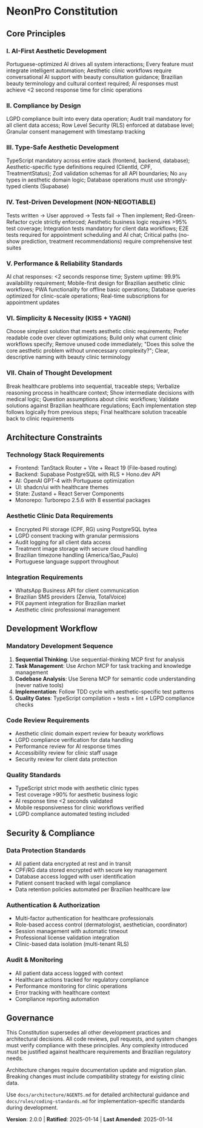 # NeonPro Constitution

<!-- AI-First Advanced Aesthetic Platform for Brazilian Beauty Clinics -->

## Core Principles

### I. AI-First Aesthetic Development

Portuguese-optimized AI drives all system interactions; Every feature must integrate intelligent automation; Aesthetic clinic workflows require conversational AI support with beauty consultation guidance; Brazilian beauty terminology and cultural context required; AI responses must achieve <2 second response time for clinic operations

### II. Compliance by Design

LGPD compliance built into every data operation; Audit trail mandatory for all client data access; Row Level Security (RLS) enforced at database level; Granular consent management with timestamp tracking

### III. Type-Safe Aesthetic Development

TypeScript mandatory across entire stack (frontend, backend, database); Aesthetic-specific type definitions required (ClientId, CPF, TreatmentStatus); Zod validation schemas for all API boundaries; No `any` types in aesthetic domain logic; Database operations must use strongly-typed clients (Supabase)

### IV. Test-Driven Development (NON-NEGOTIABLE)

Tests written → User approved → Tests fail → Then implement; Red-Green-Refactor cycle strictly enforced; Aesthetic business logic requires >95% test coverage; Integration tests mandatory for client data workflows; E2E tests required for appointment scheduling and AI chat; Critical paths (no-show prediction, treatment recommendations) require comprehensive test suites

### V. Performance & Reliability Standards

AI chat responses: <2 seconds response time; System uptime: 99.9% availability requirement; Mobile-first design for Brazilian aesthetic clinic workflows; PWA functionality for offline basic operations; Database queries optimized for clinic-scale operations; Real-time subscriptions for appointment updates

### VI. Simplicity & Necessity (KISS + YAGNI)

Choose simplest solution that meets aesthetic clinic requirements; Prefer readable code over clever optimizations; Build only what current clinic workflows specify; Remove unused code immediately; "Does this solve the core aesthetic problem without unnecessary complexity?"; Clear, descriptive naming with beauty clinic terminology

### VII. Chain of Thought Development

Break healthcare problems into sequential, traceable steps; Verbalize reasoning process in healthcare context; Show intermediate decisions with medical logic; Question assumptions about clinic workflows; Validate solutions against Brazilian healthcare regulations; Each implementation step follows logically from previous steps; Final healthcare solution traceable back to clinic requirements

## Architecture Constraints

### Technology Stack Requirements

- Frontend: TanStack Router + Vite + React 19 (File-based routing)
- Backend: Supabase PostgreSQL with RLS + Hono.dev API
- AI: OpenAI GPT-4 with Portuguese optimization
- UI: shadcn/ui with healthcare themes
- State: Zustand + React Server Components
- Monorepo: Turborepo 2.5.6 with 8 essential packages

### Aesthetic Clinic Data Requirements

- Encrypted PII storage (CPF, RG) using PostgreSQL bytea
- LGPD consent tracking with granular permissions
- Audit logging for all client data access
- Treatment image storage with secure cloud handling
- Brazilian timezone handling (America/Sao_Paulo)
- Portuguese language support throughout

### Integration Requirements

- WhatsApp Business API for client communication
- Brazilian SMS providers (Zenvia, TotalVoice)
- PIX payment integration for Brazilian market
- Aesthetic clinic professional management

## Development Workflow

### Mandatory Development Sequence

1. **Sequential Thinking**: Use sequential-thinking MCP first for analysis
2. **Task Management**: Use Archon MCP for task tracking and knowledge management
3. **Codebase Analysis**: Use Serena MCP for semantic code understanding (never native tools)
4. **Implementation**: Follow TDD cycle with aesthetic-specific test patterns
5. **Quality Gates**: TypeScript compilation + tests + lint + LGPD compliance checks

### Code Review Requirements

- Aesthetic clinic domain expert review for beauty workflows
- LGPD compliance verification for data handling
- Performance review for AI response times
- Accessibility review for clinic staff usage
- Security review for client data protection

### Quality Standards

- TypeScript strict mode with aesthetic clinic types
- Test coverage >90% for aesthetic business logic
- AI response time <2 seconds validated
- Mobile responsiveness for clinic workflows verified
- LGPD compliance automated testing included

## Security & Compliance

### Data Protection Standards

- All patient data encrypted at rest and in transit
- CPF/RG data stored encrypted with secure key management
- Database access logged with user identification
- Patient consent tracked with legal compliance
- Data retention policies automated per Brazilian healthcare law

### Authentication & Authorization

- Multi-factor authentication for healthcare professionals
- Role-based access control (dermatologist, aesthetician, coordinator)
- Session management with automatic timeout
- Professional license validation integration
- Clinic-based data isolation (multi-tenant RLS)

### Audit & Monitoring

- All patient data access logged with context
- Healthcare actions tracked for regulatory compliance
- Performance monitoring for clinic operations
- Error tracking with healthcare context
- Compliance reporting automation

## Governance

This Constitution supersedes all other development practices and architectural decisions. All code reviews, pull requests, and system changes must verify compliance with these principles. Any complexity introduced must be justified against healthcare requirements and Brazilian regulatory needs.

Architecture changes require documentation update and migration plan. Breaking changes must include compatibility strategy for existing clinic data.

Use `docs/architecture/AGENTS.md` for detailed architectural guidance and `docs/rules/coding-standards.md` for implementation-specific standards during development.

**Version**: 2.0.0 | **Ratified**: 2025-01-14 | **Last Amended**: 2025-01-14